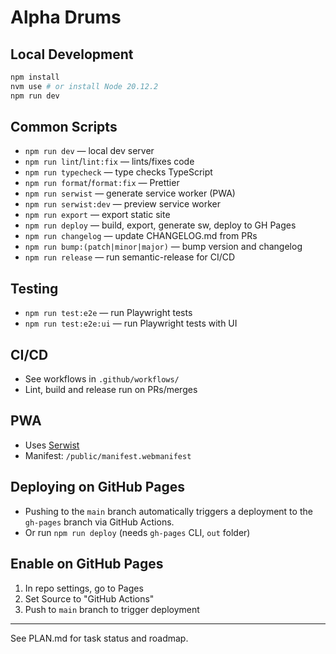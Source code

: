 # Alpha Drums

## Local Development

```sh
npm install
nvm use # or install Node 20.12.2
npm run dev
```

## Common Scripts

- `npm run dev` — local dev server
- `npm run lint`/`lint:fix` — lints/fixes code
- `npm run typecheck` — type checks TypeScript
- `npm run format`/`format:fix` — Prettier
- `npm run serwist` — generate service worker (PWA)
- `npm run serwist:dev` — preview service worker
- `npm run export` — export static site
- `npm run deploy` — build, export, generate sw, deploy to GH Pages
- `npm run changelog` — update CHANGELOG.md from PRs
- `npm run bump:(patch|minor|major)` — bump version and changelog
- `npm run release` — run semantic-release for CI/CD

## Testing
- `npm run test:e2e` — run Playwright tests
- `npm run test:e2e:ui` — run Playwright tests with UI

## CI/CD
- See workflows in `.github/workflows/`
- Lint, build and release run on PRs/merges

## PWA
- Uses [Serwist](https://serwist.pages.dev/docs/next)
- Manifest: `/public/manifest.webmanifest`

## Deploying on GitHub Pages
- Pushing to the `main` branch automatically triggers a deployment to the `gh-pages` branch via GitHub Actions.
- Or run `npm run deploy` (needs `gh-pages` CLI, `out` folder)

## Enable on GitHub Pages
1. In repo settings, go to Pages
2. Set Source to "GitHub Actions"
3. Push to `main` branch to trigger deployment

---

See PLAN.md for task status and roadmap.
